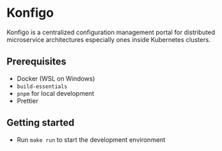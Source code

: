# Konfigo

Konfigo is a centralized configuration management portal for distributed microservice architectures especially ones inside Kubernetes clusters.

## Prerequisites

- Docker (WSL on Windows)
- `build-essentials`
- `pnpm` for local development
- Prettier

## Getting started

- Run `make run` to start the development environment
